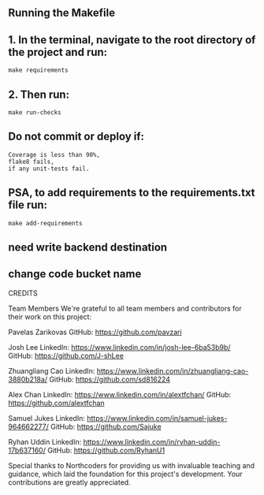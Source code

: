 ## Running the Makefile

## 1. In the terminal, navigate to the root directory of the project and run:

`make requirements`

## 2. Then run:

`make run-checks`

## Do not commit or deploy if:

    Coverage is less than 90%,
    flake8 fails,
    if any unit-tests fail.

## PSA, to add requirements to the requirements.txt file run:

`make add-requirements`

## need write backend destination
## change code bucket name


CREDITS

Team Members
We're grateful to all team members and contributors for their work on this project:

Pavelas Zarikovas
GitHub: https://github.com/pavzari

Josh Lee
LinkedIn: https://www.linkedin.com/in/josh-lee-6ba53b9b/
GitHub: https://github.com/J-shLee

Zhuangliang Cao
LinkedIn: https://www.linkedin.com/in/zhuangliang-cao-3880b218a/
GitHub: https://github.com/sd816224

Alex Chan
LinkedIn: https://www.linkedin.com/in/alextfchan/
GitHub: https://github.com/alextfchan

Samuel Jukes
LinkedIn: https://www.linkedin.com/in/samuel-jukes-964662277/
GitHub: https://github.com/Sajuke

Ryhan Uddin
LinkedIn: https://www.linkedin.com/in/ryhan-uddin-17b637160/
GitHub: https://github.com/RyhanU1


Special thanks to Northcoders for providing us with invaluable teaching and guidance, which laid the foundation for this project's development. Your contributions are greatly appreciated.